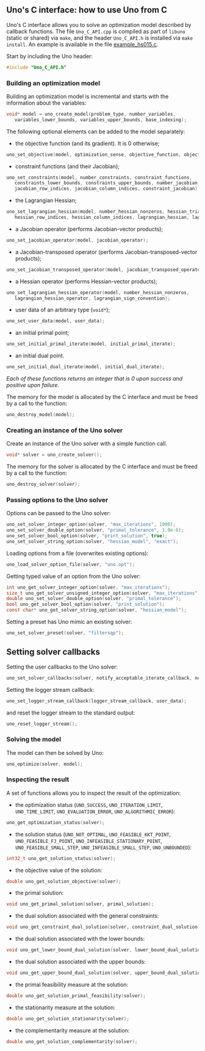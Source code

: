 ## Uno's C interface: how to use Uno from C

Uno's C interface allows you to solve an optimization model described by callback functions.
The file `Uno_C_API.cpp` is compiled as part of `libuno` (static or shared) via `make`, and the header `Uno_C_API.h` is installed via `make install`.
An example is available in the file [example_hs015.c](example/example_hs015.c).

Start by including the Uno header:

```c
#include "Uno_C_API.h"
```

### Building an optimization model

Building an optimization model is incremental and starts with the information about the variables:

```c
void* model = uno_create_model(problem_type, number_variables,
   variables_lower_bounds, variables_upper_bounds, base_indexing);
```

The following optional elements can be added to the model separately:
- the objective function (and its gradient). It is 0 otherwise;
```c
uno_set_objective(model, optimization_sense, objective_function, objective_gradient);
```
- constraint functions (and their Jacobian);
```c
uno_set_constraints(model, number_constraints, constraint_functions,
   constraints_lower_bounds, constraints_upper_bounds, number_jacobian_nonzeros,
   jacobian_row_indices, jacobian_column_indices, constraint_jacobian);
```
- the Lagrangian Hessian;
```c
uno_set_lagrangian_hessian(model, number_hessian_nonzeros, hessian_triangular_part, 
   hessian_row_indices, hessian_column_indices, lagrangian_hessian, lagrangian_sign_convention);
```
- a Jacobian operator (performs Jacobian-vector products);
```c
uno_set_jacobian_operator(model, jacobian_operator);
```
- a Jacobian-transposed operator (performs Jacobian-transposed-vector products);
```c
uno_set_jacobian_transposed_operator(model, jacobian_transposed_operator);
```
- a Hessian operator (performs Hessian-vector products);
```c
uno_set_lagrangian_hessian_operator(model, number_hessian_nonzeros,
   lagrangian_hessian_operator, lagrangian_sign_convention);
```
- user data of an arbitrary type (`void*`);
```c
uno_set_user_data(model, user_data);
```
- an initial primal point;
```c
uno_set_initial_primal_iterate(model, initial_primal_iterate);
```
- an initial dual point.
```c
uno_set_initial_dual_iterate(model, initial_dual_iterate);
```

*Each of these functions returns an integer that is 0 upon success and positive upon failure.*

The memory for the model is allocated by the C interface and must be freed by a call to the function:
```c
uno_destroy_model(model);
```

### Creating an instance of the Uno solver

Create an instance of the Uno solver with a simple function call.
```c
void* solver = uno_create_solver();
```

The memory for the solver is allocated by the C interface and must be freed by a call to the function:
```c
uno_destroy_solver(solver);
```

### Passing options to the Uno solver

Options can be passed to the Uno solver:
```c
uno_set_solver_integer_option(solver, "max_iterations", 1000);
uno_set_solver_double_option(solver, "primal_tolerance", 1.0e-6);
uno_set_solver_bool_option(solver, "print_solution", true);
uno_set_solver_string_option(solver, "hessian_model", "exact");
```

Loading options from a file (overwrites existing options):
```c
uno_load_solver_option_file(solver, "uno.opt");
```

Getting typed value of an option from the Uno solver:
```c
int uno_get_solver_integer_option(solver, "max_iterations");
size_t uno_get_solver_unsigned_integer_option(solver, "max_iterations");
double uno_set_solver_double_option(solver, "primal_tolerance");
bool uno_get_solver_bool_option(solver, "print_solution");
const char* uno_get_solver_string_option(solver, "hessian_model");
```

Setting a preset has Uno mimic an existing solver:
```c
uno_set_solver_preset(solver, "filtersqp");
```

## Setting solver callbacks

Setting the user callbacks to the Uno solver:
```c
uno_set_solver_callbacks(solver, notify_acceptable_iterate_callback, notify_new_primals_callback, notify_new_multipliers_callback, user_termination_callback, user_data);
```

Setting the logger stream callback:
```c
uno_set_logger_stream_callback(logger_stream_callback, user_data);
```

and reset the logger stream to the standard output:
```c
uno_reset_logger_stream();
```

### Solving the model

The model can then be solved by Uno:
```c
uno_optimize(solver, model);
```

### Inspecting the result

A set of functions allows you to inspect the result of the optimization:
- the optimization status (`UNO_SUCCESS`, `UNO_ITERATION_LIMIT`, `UNO_TIME_LIMIT`, `UNO_EVALUATION_ERROR`, `UNO_ALGORITHMIC_ERROR`):
```c
uno_get_optimization_status(solver);
```
- the solution status (`UNO_NOT_OPTIMAL`, `UNO_FEASIBLE_KKT_POINT`, `UNO_FEASIBLE_FJ_POINT`, `UNO_INFEASIBLE_STATIONARY_POINT`, `UNO_FEASIBLE_SMALL_STEP`, `UNO_INFEASIBLE_SMALL_STEP`, `UNO_UNBOUNDED`):
```c
int32_t uno_get_solution_status(solver);
```
- the objective value of the solution:
```c
double uno_get_solution_objective(solver);
```
- the primal solution:
```c
void uno_get_primal_solution(solver, primal_solution);
```
- the dual solution associated with the general constraints:
```c
void uno_get_constraint_dual_solution(solver, constraint_dual_solution);
```
- the dual solution associated with the lower bounds:
```c
void uno_get_lower_bound_dual_solution(solver, lower_bound_dual_solution);
```
- the dual solution associated with the upper bounds:
```c
void uno_get_upper_bound_dual_solution(solver, upper_bound_dual_solution);
```
- the primal feasibility measure at the solution:
```c
double uno_get_solution_primal_feasibility(solver);
```
- the stationarity measure at the solution:
```c
double uno_get_solution_stationarity(solver);
```
- the complementarity measure at the solution:
```c
double uno_get_solution_complementarity(solver);
```